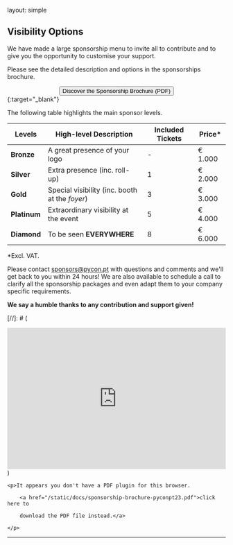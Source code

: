 layout: simple

## Visibility Options

We have made a large sponsorship menu to invite all to contribute and to give you the opportunity to customise your support.


Please see the detailed description and options in the sponsorships brochure.

[<center><button class="btn main-purple-btn">Discover the Sponsorship Brochure (PDF)</button></center>](/static/docs/brochura_geral-vfinal.pdf){:target="_blank"}


The following table highlights the main sponsor levels.


| Levels | High-level Description | Included Tickets | Price* |
| ---- | ----- | ----- | ----- |
| **Bronze** | A great presence of your logo | - | € 1.000 |
| **Silver** | Extra presence (inc. roll-up) | 1 | € 2.000 |
| **Gold** | Special visibility (inc. booth at the *foyer*) | 3 |  € 3.000 |
| **Platinum** | Extraordinary visibility at the event | 5 |  € 4.000 |
| **Diamond** | To be seen **EVERYWHERE** | 8 | € 6.000 |


*Excl. VAT.


Please contact [sponsors@pycon.pt](mailto:sponsors@pycon.pt) with questions and comments and we'll get back to you within 24 hours! We are also available to schedule a call to clarify all the sponsorship packages and even adapt them to your company specific requirements.


**We say a humble thanks to any contribution and support given!**


[//]: # (<div style="position:relative;padding-top:max(60%,326px);height:0;width:100%"><iframe allow="clipboard-write" sandbox="allow-top-navigation allow-top-navigation-by-user-activation allow-downloads allow-scripts allow-same-origin allow-popups allow-modals allow-popups-to-escape-sandbox" allowfullscreen="true" style="position:absolute;border:none;width:100%;height:100%;left:0;right:0;top:0;bottom:0;" src="https://e.issuu.com/embed.html?d=pycon-sponsorship-brochure&hideIssuuLogo=false&pageLayout=singlePage&u=pyconpt"></iframe></div>)

<object data="/static/docs/brochura_geral-vfinal.pdf" type="application/pdf" width="100%" height="700px">

    <p>It appears you don't have a PDF plugin for this browser.

        <a href="/static/docs/sponsorship-brochure-pyconpt23.pdf">click here to

        download the PDF file instead.</a>

    </p>

</object>

<hr class="pink-line">
